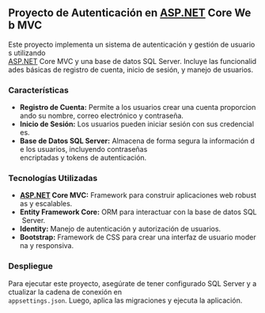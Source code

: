 ## Proyecto de Autenticación en [ASP.NET](https://asp.net/) Core Web MVC

Este proyecto implementa un sistema de autenticación y gestión de usuarios utilizando [ASP.NET](https://asp.net/) Core MVC y una base de datos SQL Server. Incluye las funcionalidades básicas de registro de cuenta,
inicio de sesión, y manejo de usuarios.

### Características

- **Registro de Cuenta:** Permite a los usuarios crear una cuenta proporcionando su nombre, correo electrónico y
  contraseña.
- **Inicio de Sesión:** Los usuarios pueden iniciar sesión con sus credenciales.
- **Base de Datos SQL Server:** Almacena de forma segura la información de los usuarios, incluyendo contraseñas
  encriptadas y tokens de autenticación.

### Tecnologías Utilizadas

- **[ASP.NET](https://asp.net/) Core MVC:** Framework para construir aplicaciones web robustas y escalables.
- **Entity Framework Core:** ORM para interactuar con la base de datos SQL Server.
- **Identity:** Manejo de autenticación y autorización de usuarios.
- **Bootstrap:** Framework de CSS para crear una interfaz de usuario moderna y responsiva.

### Despliegue

Para ejecutar este proyecto, asegúrate de tener configurado SQL Server y actualizar la cadena de conexión en
`appsettings.json`. Luego, aplica las migraciones y ejecuta la aplicación.
